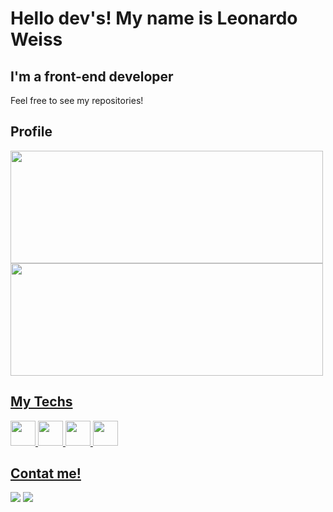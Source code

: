 <h1>Hello dev's! My name is Leonardo Weiss</h1>
<h2>I'm a front-end developer</h2>
<p>Feel free to see my repositories!</p>
<h2>Profile</h2>
<div>
<a href="https://github.com/leonardoweiss">
<img height="180em" src="https://github-readme-stats.vercel.app/api/top-langs/?username=leonardoweiss&layout=compact&langs_count=7&theme=dracula" width="500"/>
<img height="180em" src="https://github-readme-stats.vercel.app/api?username=leonardoweiss&show_icons=true&theme=dracula&include_all_commits=true&count_private=true" width="500"/>
</div>
<h2>My Techs</h2>
  <img src="https://cdn.jsdelivr.net/gh/devicons/devicon/icons/html5/html5-original.svg" width="40" height="40" /> 
  <img src="https://cdn.jsdelivr.net/gh/devicons/devicon/icons/css3/css3-original.svg" width="40" height="40" /> 
  <img src="https://cdn.jsdelivr.net/gh/devicons/devicon/icons/javascript/javascript-original.svg" width="40" height="40" /> 
  <img src="https://cdn.jsdelivr.net/gh/devicons/devicon/icons/git/git-original.svg" width="40" height="40" />
  <h2>Contat me!</h2>
<div>
<a href="https://instagram.com/leonardo.sw" target="_blank"><img src="https://img.shields.io/badge/-Instagram-%23E4405F?style=for-the-badge&logo=instagram&logoColor=white" target="_blank"></a>
<a href = "mailto:lsweissleo@gmail.com"><img src="https://img.shields.io/badge/Gmail-D14836?style=for-the-badge&logo=gmail&logoColor=white" target="_blank"></a>
